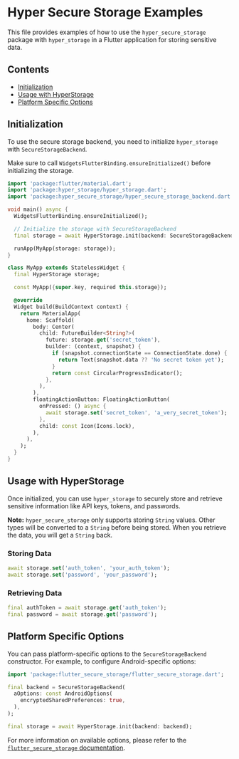 # Hyper Secure Storage Examples

This file provides examples of how to use the `hyper_secure_storage` package with `hyper_storage` in a Flutter application for storing sensitive data.

## Contents

-   [Initialization](#initialization)
-   [Usage with HyperStorage](#usage-with-hyperstorage)
-   [Platform Specific Options](#platform-specific-options)

## Initialization

To use the secure storage backend, you need to initialize `hyper_storage` with `SecureStorageBackend`.

Make sure to call `WidgetsFlutterBinding.ensureInitialized()` before initializing the storage.

```dart
import 'package:flutter/material.dart';
import 'package:hyper_storage/hyper_storage.dart';
import 'package:hyper_secure_storage/hyper_secure_storage_backend.dart';

void main() async {
  WidgetsFlutterBinding.ensureInitialized();

  // Initialize the storage with SecureStorageBackend
  final storage = await HyperStorage.init(backend: SecureStorageBackend());

  runApp(MyApp(storage: storage));
}

class MyApp extends StatelessWidget {
  final HyperStorage storage;

  const MyApp({super.key, required this.storage});

  @override
  Widget build(BuildContext context) {
    return MaterialApp(
      home: Scaffold(
        body: Center(
          child: FutureBuilder<String?>(
            future: storage.get('secret_token'),
            builder: (context, snapshot) {
              if (snapshot.connectionState == ConnectionState.done) {
                return Text(snapshot.data ?? 'No secret token yet');
              }
              return const CircularProgressIndicator();
            },
          ),
        ),
        floatingActionButton: FloatingActionButton(
          onPressed: () async {
            await storage.set('secret_token', 'a_very_secret_token');
          },
          child: const Icon(Icons.lock),
        ),
      ),
    );
  }
}
```

## Usage with HyperStorage

Once initialized, you can use `hyper_storage` to securely store and retrieve sensitive information like API keys, tokens, and passwords.

**Note:** `hyper_secure_storage` only supports storing `String` values. Other types will be converted to a `String` before being stored. When you retrieve the data, you will get a `String` back.

### Storing Data

```dart
await storage.set('auth_token', 'your_auth_token');
await storage.set('password', 'your_password');
```

### Retrieving Data

```dart
final authToken = await storage.get('auth_token');
final password = await storage.get('password');
```

## Platform Specific Options

You can pass platform-specific options to the `SecureStorageBackend` constructor. For example, to configure Android-specific options:

```dart
import 'package:flutter_secure_storage/flutter_secure_storage.dart';

final backend = SecureStorageBackend(
  aOptions: const AndroidOptions(
    encryptedSharedPreferences: true,
  ),
);

final storage = await HyperStorage.init(backend: backend);
```

For more information on available options, please refer to the [`flutter_secure_storage` documentation](https://pub.dev/packages/flutter_secure_storage).
